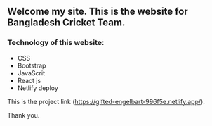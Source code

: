 ## Welcome my site. This is the website for Bangladesh Cricket Team. 

### Technology of this website:

* CSS
* Bootstrap
* JavaScrit
* React js
* Netlify deploy



This is the project link (https://gifted-engelbart-996f5e.netlify.app/).

Thank you.
